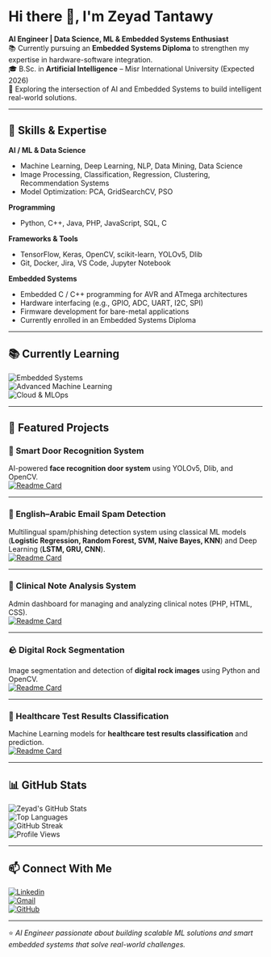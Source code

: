 # Hi there 👋, I'm Zeyad Tantawy

**AI Engineer | Data Science, ML & Embedded Systems Enthusiast**  
📚 Currently pursuing an **Embedded Systems Diploma** to strengthen my expertise in hardware-software integration.  
🎓 B.Sc. in **Artificial Intelligence** – Misr International University (Expected 2026)  
🚀 Exploring the intersection of AI and Embedded Systems to build intelligent real-world solutions.  

---

## 🔧 Skills & Expertise

**AI / ML & Data Science**  
- Machine Learning, Deep Learning, NLP, Data Mining, Data Science  
- Image Processing, Classification, Regression, Clustering, Recommendation Systems  
- Model Optimization: PCA, GridSearchCV, PSO  

**Programming**  
- Python, C++, Java, PHP, JavaScript, SQL, C  

**Frameworks & Tools**  
- TensorFlow, Keras, OpenCV, scikit-learn, YOLOv5, Dlib  
- Git, Docker, Jira, VS Code, Jupyter Notebook  

**Embedded Systems**  
- Embedded C / C++ programming for AVR and ATmega architectures
- Hardware interfacing (e.g., GPIO, ADC, UART, I2C, SPI)
- Firmware development for bare-metal applications
- Currently enrolled in an Embedded Systems Diploma  

---

## 📚 Currently Learning

![Embedded Systems](https://img.shields.io/badge/Embedded%20Systems-Diploma-orange?style=for-the-badge&logo=arduino&logoColor=white)  
![Advanced Machine Learning](https://img.shields.io/badge/Advanced%20Machine%20Learning-blue?style=for-the-badge&logo=tensorflow&logoColor=white)  
![Cloud & MLOps](https://img.shields.io/badge/Cloud%20%26%20MLOps-47A248?style=for-the-badge&logo=azuredevops&logoColor=white)  

---

## 🌟 Featured Projects

### 🔑 Smart Door Recognition System  
AI-powered **face recognition door system** using YOLOv5, Dlib, and OpenCV.  
[![Readme Card](https://github-readme-stats.vercel.app/api/pin/?username=Zeyad-Tantawy1&repo=Samrt-Door-Recognition-System&theme=tokyonight)](https://github.com/Zeyad-Tantawy1/Samrt-Door-Recognition-System)

---

### 📧 English–Arabic Email Spam Detection  
Multilingual spam/phishing detection system using classical ML models (**Logistic Regression, Random Forest, SVM, Naive Bayes, KNN**) and Deep Learning (**LSTM, GRU, CNN**).  
[![Readme Card](https://github-readme-stats.vercel.app/api/pin/?username=Zeyad-Tantawy1&repo=Engish_Arabic_Emali_Spam_Detection&theme=tokyonight)](https://github.com/Zeyad-Tantawy1/Engish_Arabic_Emali_Spam_Detection)



---

### 🏥 Clinical Note Analysis System  
Admin dashboard for managing and analyzing clinical notes (PHP, HTML, CSS).  
[![Readme Card](https://github-readme-stats.vercel.app/api/pin/?username=Zeyad-Tantawy1&repo=Clinical_Note_Analysis&theme=tokyonight)](https://github.com/Zeyad-Tantawy1/Clinical_Note_Analysis)

---

### 🪨 Digital Rock Segmentation  
Image segmentation and detection of **digital rock images** using Python and OpenCV.  
[![Readme Card](https://github-readme-stats.vercel.app/api/pin/?username=Zeyad-Tantawy1&repo=Digital_Rock_segmentation&theme=tokyonight)](https://github.com/Zeyad-Tantawy1/Digital_Rock_segmentation)

---

### 🧬 Healthcare Test Results Classification  
Machine Learning models for **healthcare test results classification** and prediction.  
[![Readme Card](https://github-readme-stats.vercel.app/api/pin/?username=Zeyad-Tantawy1&repo=Healthcare-test-results-classification-using-Machine-Learning&theme=tokyonight)](https://github.com/Zeyad-Tantawy1/Healthcare-test-results-classification-using-Machine-Learning)

---

## 📊 GitHub Stats

![Zeyad's GitHub Stats](https://github-readme-stats.vercel.app/api?username=Zeyad-Tantawy1&show_icons=true&theme=tokyonight)  
![Top Languages](https://github-readme-stats.vercel.app/api/top-langs/?username=Zeyad-Tantawy1&layout=compact&theme=tokyonight)  
![GitHub Streak](https://github-readme-streak-stats.herokuapp.com/?user=Zeyad-Tantawy1&theme=tokyonight)  
![Profile Views](https://komarev.com/ghpvc/?username=Zeyad-Tantawy1&color=blue&style=flat-square)  

---

## 📫 Connect With Me
[![Linkedin](https://img.shields.io/badge/LinkedIn-0A66C2?style=for-the-badge&logo=linkedin&logoColor=white)](https://www.linkedin.com/in/zeyad-tantawy-6a5859314/)  
[![Gmail](https://img.shields.io/badge/Email-D14836?style=for-the-badge&logo=gmail&logoColor=white)](mailto:zeyadtantawy@gmail.com)  
[![GitHub](https://img.shields.io/badge/GitHub-181717?style=for-the-badge&logo=github&logoColor=white)](https://github.com/Zeyad-Tantawy1)  

---

⭐️ *AI Engineer passionate about building scalable ML solutions and smart embedded systems that solve real-world challenges.*
